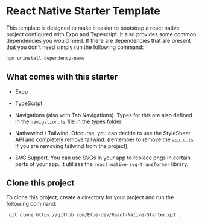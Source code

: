 # React Native Starter Template

This template is designed to make it easier to bootstrap a react native project configured with Expo and Typescript. It also provides some common dependencies you would need. If there are dependencies that are present that ypu don't need simply run the following command:

```bash
npm uninstall dependency-name
```

## What comes with this starter

- Expo
- TypeScript
- Navigations (also with Tab Navigations). Types for this are also defined in the [`navigation.ts` file in the types folder](types/navigation.ts).

- Nativewind / Tailwind. Ofcourse, you can decide to use the StyleSheet API and completely remove tailwind. (remember to remove the `app.d.ts` if you are removing tailwind from the project).
- SVG Support. You can use SVGs in your app to replace pngs in certain parts of your app. It utilizes the `react-native-svg-transformer` library.

## Clone this project

To clone this project, create a directory for your project and run the following command:

```bash
 git clone https://github.com/Elue-dev/React-Native-Starter.git .

```
